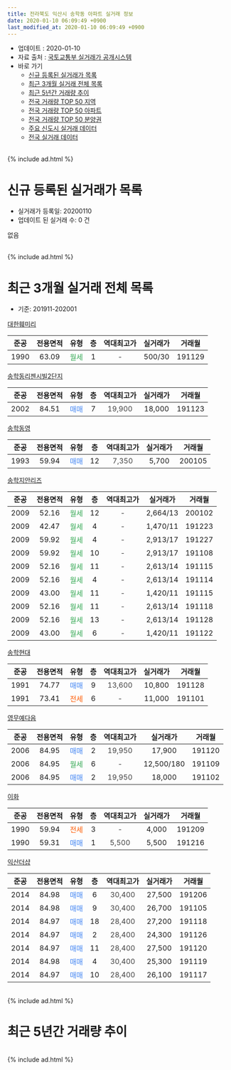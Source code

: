 ```yaml
---
title: 전라북도 익산시 송학동 아파트 실거래 정보
date: 2020-01-10 06:09:49 +0900
last_modified_at: 2020-01-10 06:09:49 +0900
---
```


* 업데이트 : 2020-01-10
* 자료 출처 : [국토교통부 실거래가 공개시스템](http://rt.molit.go.kr)
* 바로 가기
    * [신규 등록된 실거래가 목록](#신규-등록된-실거래가-목록)
    * [최근 3개월 실거래 전체 목록](#최근-3개월-실거래-전체-목록)
    * [최근 5년간 거래량 추이](#최근-5년간-거래량-추이)
    * [전국 거래량 TOP 50 지역](https://inasie.github.io/apt-trade-info/최근-3개월-전국에서-가장-거래가-많이-발생한-지역)
    * [전국 거래량 TOP 50 아파트](https://inasie.github.io/apt-trade-info/최근-3개월-전국에서-가장-거래가-많이-발생한-아파트)
    * [전국 거래량 TOP 50 분양권](https://inasie.github.io/apt-trade-info/최근-3개월-전국에서-가장-거래가-많이-발생한-분양권)
    * [주요 신도시 실거래 데이터](https://inasie.github.io/apt-trade-info/주요-신도시)
    * [전국 실거래 데이터](https://inasie.github.io/apt-trade-info/전국)
<br>
{% include ad.html %}
<br>

# 신규 등록된 실거래가 목록
* 실거래가 등록일: 20200110
* 업데이트 된 실거래 수: 0 건

없음

<br>
{% include ad.html %}
<br>

# 최근 3개월 실거래 전체 목록
* 기준: 201911-202001


[대한훼미리](https://search.naver.com/search.naver?query=%EC%A0%84%EB%9D%BC%EB%B6%81%EB%8F%84+%EC%9D%B5%EC%82%B0%EC%8B%9C+%EC%86%A1%ED%95%99%EB%8F%99+%EB%8C%80%ED%95%9C%ED%9B%BC%EB%AF%B8%EB%A6%AC)

|준공|전용면적|유형|층|역대최고가|실거래가|거래월|
|:---:|:---:|:---:|:---:|:---:|:---:|:---:|
|1990|63.09|<span style="color:#34a853">월세</span>|1|<span style="color:#444444">-</span>|500/30|191129|

[송학동리젠시빌2단지](https://search.naver.com/search.naver?query=%EC%A0%84%EB%9D%BC%EB%B6%81%EB%8F%84+%EC%9D%B5%EC%82%B0%EC%8B%9C+%EC%86%A1%ED%95%99%EB%8F%99+%EC%86%A1%ED%95%99%EB%8F%99%EB%A6%AC%EC%A0%A0%EC%8B%9C%EB%B9%8C2%EB%8B%A8%EC%A7%80)

|준공|전용면적|유형|층|역대최고가|실거래가|거래월|
|:---:|:---:|:---:|:---:|:---:|:---:|:---:|
|2002|84.51|<span style="color:#4285f3">매매</span>|7|<span style="color:#444444">19,900</span>|18,000|191123|

[송학동영](https://search.naver.com/search.naver?query=%EC%A0%84%EB%9D%BC%EB%B6%81%EB%8F%84+%EC%9D%B5%EC%82%B0%EC%8B%9C+%EC%86%A1%ED%95%99%EB%8F%99+%EC%86%A1%ED%95%99%EB%8F%99%EC%98%81)

|준공|전용면적|유형|층|역대최고가|실거래가|거래월|
|:---:|:---:|:---:|:---:|:---:|:---:|:---:|
|1993|59.94|<span style="color:#4285f3">매매</span>|12|<span style="color:#444444">7,350</span>|5,700|200105|

[송학지안리즈](https://search.naver.com/search.naver?query=%EC%A0%84%EB%9D%BC%EB%B6%81%EB%8F%84+%EC%9D%B5%EC%82%B0%EC%8B%9C+%EC%86%A1%ED%95%99%EB%8F%99+%EC%86%A1%ED%95%99%EC%A7%80%EC%95%88%EB%A6%AC%EC%A6%88)

|준공|전용면적|유형|층|역대최고가|실거래가|거래월|
|:---:|:---:|:---:|:---:|:---:|:---:|:---:|
|2009|52.16|<span style="color:#34a853">월세</span>|12|<span style="color:#444444">-</span>|2,664/13|200102|
|2009|42.47|<span style="color:#34a853">월세</span>|4|<span style="color:#444444">-</span>|1,470/11|191223|
|2009|59.92|<span style="color:#34a853">월세</span>|4|<span style="color:#444444">-</span>|2,913/17|191227|
|2009|59.92|<span style="color:#34a853">월세</span>|10|<span style="color:#444444">-</span>|2,913/17|191108|
|2009|52.16|<span style="color:#34a853">월세</span>|11|<span style="color:#444444">-</span>|2,613/14|191115|
|2009|52.16|<span style="color:#34a853">월세</span>|4|<span style="color:#444444">-</span>|2,613/14|191114|
|2009|43.00|<span style="color:#34a853">월세</span>|11|<span style="color:#444444">-</span>|1,420/11|191115|
|2009|52.16|<span style="color:#34a853">월세</span>|11|<span style="color:#444444">-</span>|2,613/14|191118|
|2009|52.16|<span style="color:#34a853">월세</span>|13|<span style="color:#444444">-</span>|2,613/14|191128|
|2009|43.00|<span style="color:#34a853">월세</span>|6|<span style="color:#444444">-</span>|1,420/11|191122|

[송학현대](https://search.naver.com/search.naver?query=%EC%A0%84%EB%9D%BC%EB%B6%81%EB%8F%84+%EC%9D%B5%EC%82%B0%EC%8B%9C+%EC%86%A1%ED%95%99%EB%8F%99+%EC%86%A1%ED%95%99%ED%98%84%EB%8C%80)

|준공|전용면적|유형|층|역대최고가|실거래가|거래월|
|:---:|:---:|:---:|:---:|:---:|:---:|:---:|
|1991|74.77|<span style="color:#4285f3">매매</span>|9|<span style="color:#444444">13,600</span>|10,800|191128|
|1991|73.41|<span style="color:#ff5a00">전세</span>|6|<span style="color:#444444">-</span>|11,000|191101|

[영무예다음](https://search.naver.com/search.naver?query=%EC%A0%84%EB%9D%BC%EB%B6%81%EB%8F%84+%EC%9D%B5%EC%82%B0%EC%8B%9C+%EC%86%A1%ED%95%99%EB%8F%99+%EC%98%81%EB%AC%B4%EC%98%88%EB%8B%A4%EC%9D%8C)

|준공|전용면적|유형|층|역대최고가|실거래가|거래월|
|:---:|:---:|:---:|:---:|:---:|:---:|:---:|
|2006|84.95|<span style="color:#4285f3">매매</span>|2|<span style="color:#444444">19,950</span>|17,900|191120|
|2006|84.95|<span style="color:#34a853">월세</span>|6|<span style="color:#444444">-</span>|12,500/180|191109|
|2006|84.95|<span style="color:#4285f3">매매</span>|2|<span style="color:#444444">19,950</span>|18,000|191102|

[이화](https://search.naver.com/search.naver?query=%EC%A0%84%EB%9D%BC%EB%B6%81%EB%8F%84+%EC%9D%B5%EC%82%B0%EC%8B%9C+%EC%86%A1%ED%95%99%EB%8F%99+%EC%9D%B4%ED%99%94)

|준공|전용면적|유형|층|역대최고가|실거래가|거래월|
|:---:|:---:|:---:|:---:|:---:|:---:|:---:|
|1990|59.94|<span style="color:#ff5a00">전세</span>|3|<span style="color:#444444">-</span>|4,000|191209|
|1990|59.31|<span style="color:#4285f3">매매</span>|1|<span style="color:#444444">5,500</span>|5,500|191216|

[익산더샵](https://search.naver.com/search.naver?query=%EC%A0%84%EB%9D%BC%EB%B6%81%EB%8F%84+%EC%9D%B5%EC%82%B0%EC%8B%9C+%EC%86%A1%ED%95%99%EB%8F%99+%EC%9D%B5%EC%82%B0%EB%8D%94%EC%83%B5)

|준공|전용면적|유형|층|역대최고가|실거래가|거래월|
|:---:|:---:|:---:|:---:|:---:|:---:|:---:|
|2014|84.98|<span style="color:#4285f3">매매</span>|6|<span style="color:#444444">30,400</span>|27,500|191206|
|2014|84.98|<span style="color:#4285f3">매매</span>|9|<span style="color:#444444">30,400</span>|26,700|191105|
|2014|84.97|<span style="color:#4285f3">매매</span>|18|<span style="color:#444444">28,400</span>|27,200|191118|
|2014|84.97|<span style="color:#4285f3">매매</span>|2|<span style="color:#444444">28,400</span>|24,300|191126|
|2014|84.97|<span style="color:#4285f3">매매</span>|11|<span style="color:#444444">28,400</span>|27,500|191120|
|2014|84.98|<span style="color:#4285f3">매매</span>|4|<span style="color:#444444">30,400</span>|25,300|191119|
|2014|84.97|<span style="color:#4285f3">매매</span>|10|<span style="color:#444444">28,400</span>|26,100|191117|


<br>
{% include ad.html %}
<br>

# 최근 5년간 거래량 추이


<div style="width:100%;">
    <canvas id="deal_progress" height="200"></canvas>
</div>

<script>
new Chart(document.getElementById("deal_progress"), {
    type: 'line',
    data: {
        labels: ['201501','201502','201503','201504','201505','201506','201507','201508','201509','201510','201511','201512','201601','201602','201603','201604','201605','201606','201607','201608','201609','201610','201611','201612','201701','201702','201703','201704','201705','201706','201707','201708','201709','201710','201711','201712','201801','201802','201803','201804','201805','201806','201807','201808','201809','201810','201811','201812','201901','201902','201903','201904','201905','201906','201907','201908','201909','201910','201911','201912','202001'],
        datasets: [{
            label: '매매',
            pointRadius: 1,
            data: [16, 5, 12, 7, 9, 7, 14, 10, 13, 7, 8, 9, 2, 4, 11, 14, 7, 14, 19, 16, 17, 13, 10, 7, 8, 8, 20, 6, 14, 11, 11, 11, 16, 9, 7, 3, 6, 8, 13, 13, 9, 8, 4, 11, 5, 10, 5, 9, 10, 6, 10, 4, 8, 12, 16, 17, 7, 11, 10, 2, 1],
            borderColor: "rgba(255, 201, 14, 1)",
            backgroundColor: "rgba(255, 201, 14, 0.5)",
            fill: false,
            lineTension: 0
        },{
            label: '전월세',
            pointRadius: 1,
            data: [7, 7, 5, 32, 19, 11, 7, 7, 7, 6, 10, 3, 3, 6, 6, 14, 16, 5, 5, 10, 4, 9, 4, 7, 1, 12, 10, 36, 17, 9, 12, 3, 0, 10, 5, 3, 3, 6, 3, 5, 15, 7, 7, 12, 7, 6, 3, 6, 9, 11, 7, 31, 17, 11, 9, 10, 6, 7, 10, 3, 1],
            borderColor: "rgba(0, 141, 185, 1)",
            backgroundColor: "rgba(0, 141, 185, 0.5)",
            fill: false,
            lineTension: 0
        }
        ]
    },
    options: {
        responsive: true,
        title: {
            display: false
        },
        tooltips: {
            mode: 'index',
            intersect: false
        },
        hover: {
            mode: 'nearest',
            intersect: true
        },
        scales: {
            xAxes: [{
                display: true,
                scaleLabel: {
                    display: true,
                    labelString: '년/월'
                }
            }],
            yAxes: [{
                display: true,
                ticks: {
                    suggestedMin: 0,
                },
                scaleLabel: {
                    display: true,
                    labelString: '실거래 수'
                }
            }]
        }
    }
});

</script>


<br>
{% include ad.html %}
<br>

